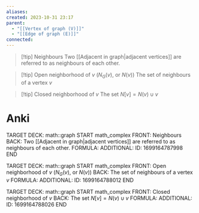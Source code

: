 ```yaml
---
aliases: 
created: 2023-10-31 23:17
parent:
  - "[[Vertex of graph (V)]]"
  - "[[Edge of graph (E)]]"
connected:
---
```


> [!tip] Neighbours
> Two [[Adjacent in graph|adjacent vertices]] are referred to as neighbours of each other.

> [!tip] Open neighborhood of $v$ ($N_G(v)$, or $N(v)$)
> The set of neighbours of a vertex $v$

> [!tip] Closed neighborhood of $v$
> The set $N[v] = N(v) ∪ {v}$ 

# Anki
TARGET DECK: math::graph
START
math_complex
FRONT: Neighbours
BACK: Two [[Adjacent in graph|adjacent vertices]] are referred to as neighbours of each other.
FORMULA: 
ADDITIONAL:
ID: 1699164787998
END

TARGET DECK: math::graph
START
math_complex
FRONT: Open neighborhood of $v$ ($N_G(v)$, or $N(v)$)
BACK: The set of neighbours of a vertex $v$
FORMULA: 
ADDITIONAL:
ID: 1699164788012
END

TARGET DECK: math::graph
START
math_complex
FRONT: Closed neighborhood of $v$
BACK: The set $N[v] = N(v) ∪ {v}$ 
FORMULA: 
ADDITIONAL:
ID: 1699164788026
END














